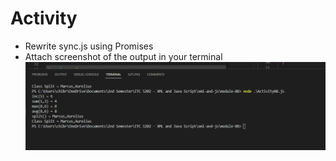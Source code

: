 # Activity

- Rewrite sync.js using Promises​
- Attach screenshot of the output in your terminal
![image info](./../Screenshot-syncjs.png)